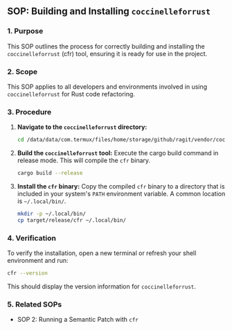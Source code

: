 ## SOP: Building and Installing `coccinelleforrust`

### 1. Purpose
This SOP outlines the process for correctly building and installing the `coccinelleforrust` (cfr) tool, ensuring it is ready for use in the project.

### 2. Scope
This SOP applies to all developers and environments involved in using `coccinelleforrust` for Rust code refactoring.

### 3. Procedure
1.  **Navigate to the `coccinelleforrust` directory:**
    ```bash
    cd /data/data/com.termux/files/home/storage/github/ragit/vendor/coccinelleforrust
    ```
2.  **Build the `coccinelleforrust` tool:**
    Execute the cargo build command in release mode. This will compile the `cfr` binary.
    ```bash
    cargo build --release
    ```
3.  **Install the `cfr` binary:**
    Copy the compiled `cfr` binary to a directory that is included in your system's `PATH` environment variable. A common location is `~/.local/bin/`.
    ```bash
    mkdir -p ~/.local/bin/
    cp target/release/cfr ~/.local/bin/
    ```

### 4. Verification
To verify the installation, open a new terminal or refresh your shell environment and run:
```bash
cfr --version
```
This should display the version information for `coccinelleforrust`.

### 5. Related SOPs
-   SOP 2: Running a Semantic Patch with `cfr`
